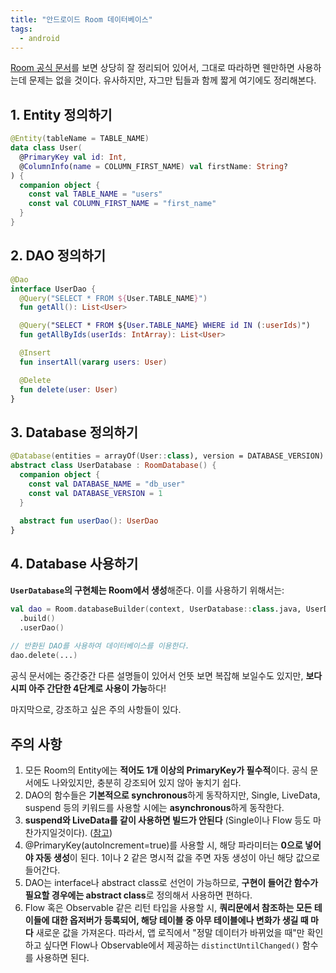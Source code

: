 ```yaml
---
title: "안드로이드 Room 데이터베이스"
tags:
  - android
---
```


[Room 공식 문서](https://developer.android.com/training/data-storage/room)를 보면 상당히 잘 정리되어 있어서,
그대로 따라하면 웬만하면 사용하는데 문제는 없을 것이다.
유사하지만, 자그만 팁들과 함께 짧게 여기에도 정리해본다.

## 1. Entity 정의하기

```kotlin
@Entity(tableName = TABLE_NAME)
data class User(
  @PrimaryKey val id: Int,
  @ColumnInfo(name = COLUMN_FIRST_NAME) val firstName: String?
) {
  companion object {
    const val TABLE_NAME = "users"
    const val COLUMN_FIRST_NAME = "first_name"
  }
}
```

## 2. DAO 정의하기

```kotlin
@Dao
interface UserDao {
  @Query("SELECT * FROM ${User.TABLE_NAME}")
  fun getAll(): List<User>

  @Query("SELECT * FROM ${User.TABLE_NAME} WHERE id IN (:userIds)")
  fun getAllByIds(userIds: IntArray): List<User>

  @Insert
  fun insertAll(vararg users: User)

  @Delete
  fun delete(user: User)
}
```

## 3. Database 정의하기

```kotlin
@Database(entities = arrayOf(User::class), version = DATABASE_VERSION)
abstract class UserDatabase : RoomDatabase() {
  companion object {
    const val DATABASE_NAME = "db_user"
    const val DATABASE_VERSION = 1
  }
  
  abstract fun userDao(): UserDao
}
```

## 4. Database 사용하기

**`UserDatabase`의 구현체는 Room에서 생성**해준다. 이를 사용하기 위해서는:

```kotlin
val dao = Room.databaseBuilder(context, UserDatabase::class.java, UserDatabase.DATABASE_NAME)
  .build()
  .userDao()
  
// 반환된 DAO를 사용하여 데이터베이스를 이용한다.
dao.delete(...)
```

공식 문서에는 중간중간 다른 설명들이 있어서 언뜻 보면 복잡해 보일수도 있지만,
**보다시피 아주 간단한 4단계로 사용이 가능**하다!

마지막으로, 강조하고 싶은 주의 사항들이 있다.

## 주의 사항

1. 모든 Room의 Entity에는 **적어도 1개 이상의 PrimaryKey가 필수적**이다. 공식 문서에도 나와있지만, 충분히 강조되어 있지 않아 놓치기 쉽다.
2. DAO의 함수들은 **기본적으로 synchronous**하게 동작하지만, Single, LiveData, suspend 등의 키워드를 사용할 시에는 **asynchronous**하게 동작한다.
3. **suspend와 LiveData를 같이 사용하면 빌드가 안된다** (Single이나 Flow 등도 마찬가지일것이다). ([참고](https://stackoverflow.com/questions/54566663/room-dao-livedata-as-return-type-causing-compile-time-error/55913412#55913412))
4. @PrimaryKey(autoIncrement=true)를 사용할 시, 해당 파라미터는 **0으로 넣어야 자동 생성**이 된다. 1이나 2 같은 명시적 값을 주면 자동 생성이 아닌 해당 값으로 들어간다.
5. DAO는 interface나 abstract class로 선언이 가능하므로, **구현이 들어간 함수가 필요할 경우에는 abstract class**로 정의해서 사용하면 편하다.
6. Flow 혹은 Observable 같은 리턴 타입을 사용할 시, **쿼리문에서 참조하는 모든 테이들에 대한 옵저버가 등록되어, 해당 테이블 중 아무 테이블에나 변화가 생길 때 마다** 새로운 값을 가져온다.
따라서, 앱 로직에서 "정말 데이터가 바뀌었을 때"만 확인하고 싶다면 Flow나 Observable에서 제공하는 `distinctUntilChanged()` 함수를 사용하면 된다.